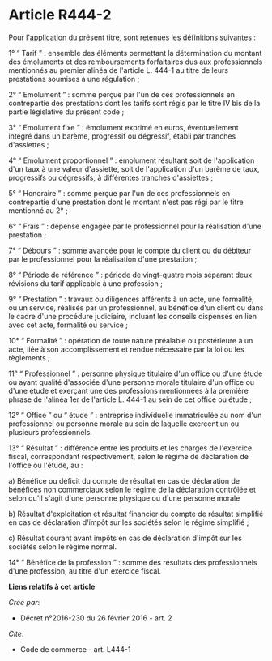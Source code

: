# Article R444-2

Pour l'application du présent titre, sont retenues les définitions suivantes : 

1° “ Tarif ” : ensemble des éléments permettant la détermination du montant des émoluments et des remboursements forfaitaires
dus aux professionnels mentionnés au premier alinéa de l'article L. 444-1 au titre de leurs prestations soumises à une
régulation ; 

2° “ Emolument ” : somme perçue par l'un de ces professionnels en contrepartie des prestations dont les tarifs sont régis par
le titre IV bis de la partie législative du présent code ; 

3° “ Emolument fixe ” : émolument exprimé en euros, éventuellement intégré dans un barème, progressif ou dégressif, établi
par tranches d'assiettes ; 

4° “ Emolument proportionnel ” : émolument résultant soit de l'application d'un taux à une valeur d'assiette, soit de
l'application d'un barème de taux, progressifs ou dégressifs, à différentes tranches d'assiettes ; 

5° “ Honoraire ” : somme perçue par l'un de ces professionnels en contrepartie d'une prestation dont le montant n'est pas
régi par le titre mentionné au 2° ; 

6° “ Frais ” : dépense engagée par le professionnel pour la réalisation d'une prestation ; 

7° “ Débours ” : somme avancée pour le compte du client ou du débiteur par le professionnel pour la réalisation d'une
prestation ; 

8° “ Période de référence ” : période de vingt-quatre mois séparant deux révisions du tarif applicable à une profession ; 

9° “ Prestation ” : travaux ou diligences afférents à un acte, une formalité, ou un service, réalisés par un professionnel,
au bénéfice d'un client ou dans le cadre d'une procédure judiciaire, incluant les conseils dispensés en lien avec cet acte,
formalité ou service ; 

10° “ Formalité ” : opération de toute nature préalable ou postérieure à un acte, liée à son accomplissement et rendue
nécessaire par la loi ou les règlements ; 

11° “ Professionnel ” : personne physique titulaire d'un office ou d'une étude ou ayant qualité d'associée d'une personne
morale titulaire d'un office ou d'une étude et exerçant une des professions mentionnées à la première phrase de l'alinéa 1er
de l'article L. 444-1 au sein de cet office ou étude ; 

12° “ Office ” ou “ étude ” : entreprise individuelle immatriculée au nom d'un professionnel ou personne morale au sein de
laquelle exercent un ou plusieurs professionnels. 

13° “ Résultat ” : différence entre les produits et les charges de l'exercice fiscal, correspondant respectivement, selon le
régime de déclaration de l'office ou l'étude, au : 

a) Bénéfice ou déficit du compte de résultat en cas de déclaration de bénéfices non commerciaux selon le régime de la
déclaration contrôlée et selon qu'il s'agit d'une personne physique ou d'une personne morale 

b) Résultat d'exploitation et résultat financier du compte de résultat simplifié en cas de déclaration d'impôt sur les
sociétés selon le régime simplifié ; 

c) Résultat courant avant impôts en cas de déclaration d'impôt sur les sociétés selon le régime normal. 

14° “ Bénéfice de la profession ” : somme des résultats des professionnels d'une profession, au titre d'un exercice fiscal.

**Liens relatifs à cet article**

_Créé par_:

  - Décret n°2016-230 du 26 février 2016 - art. 2

_Cite_:

  - Code de commerce - art. L444-1

